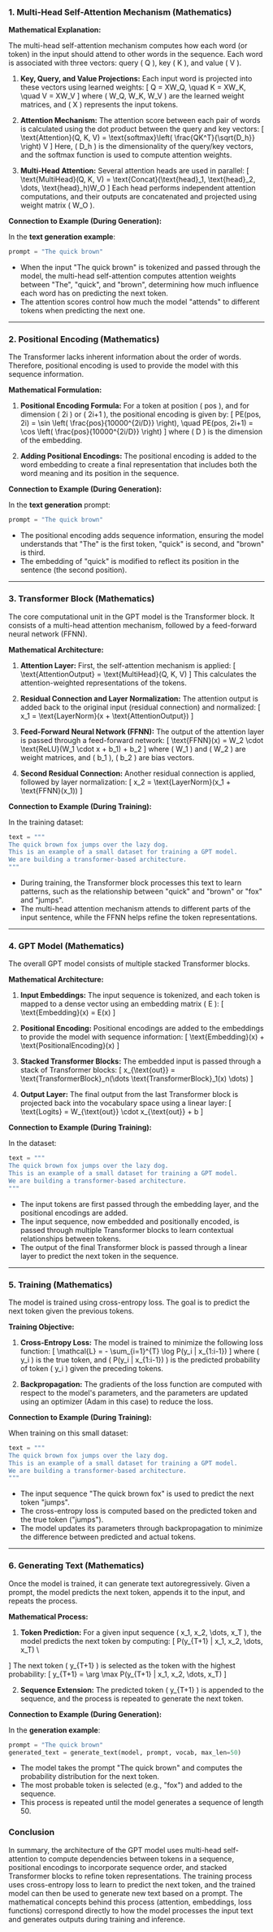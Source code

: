 ### **1. Multi-Head Self-Attention Mechanism (Mathematics)**

**Mathematical Explanation:**

The multi-head self-attention mechanism computes how each word (or token) in the input should attend to other words in the sequence. Each word is associated with three vectors: query \( Q \), key \( K \), and value \( V \).

1. **Key, Query, and Value Projections:**
   Each input word is projected into these vectors using learned weights:
   \[
   Q = XW_Q, \quad K = XW_K, \quad V = XW_V
   \]
   where \( W_Q, W_K, W_V \) are the learned weight matrices, and \( X \) represents the input tokens.

2. **Attention Mechanism:**
   The attention score between each pair of words is calculated using the dot product between the query and key vectors:
   \[
   \text{Attention}(Q, K, V) = \text{softmax}\left( \frac{QK^T}{\sqrt{D_h}} \right) V
   \]
   Here, \( D_h \) is the dimensionality of the query/key vectors, and the softmax function is used to compute attention weights.

3. **Multi-Head Attention:**
   Several attention heads are used in parallel:
   \[
   \text{MultiHead}(Q, K, V) = \text{Concat}(\text{head}_1, \text{head}_2, \dots, \text{head}_h)W_O
   \]
   Each head performs independent attention computations, and their outputs are concatenated and projected using weight matrix \( W_O \).

**Connection to Example (During Generation):**

In the **text generation example**:

```python
prompt = "The quick brown"
```

- When the input "The quick brown" is tokenized and passed through the model, the multi-head self-attention computes attention weights between "The", "quick", and "brown", determining how much influence each word has on predicting the next token.
- The attention scores control how much the model "attends" to different tokens when predicting the next one.

---

### **2. Positional Encoding (Mathematics)**

The Transformer lacks inherent information about the order of words. Therefore, positional encoding is used to provide the model with this sequence information.

**Mathematical Formulation:**

1. **Positional Encoding Formula:**
   For a token at position \( pos \), and for dimension \( 2i \) or \( 2i+1 \), the positional encoding is given by:
   \[
   PE(pos, 2i) = \sin \left( \frac{pos}{10000^{2i/D}} \right), \quad PE(pos, 2i+1) = \cos \left( \frac{pos}{10000^{2i/D}} \right)
   \]
   where \( D \) is the dimension of the embedding.

2. **Adding Positional Encodings:**
   The positional encoding is added to the word embedding to create a final representation that includes both the word meaning and its position in the sequence.

**Connection to Example (During Generation):**

In the **text generation** prompt:

```python
prompt = "The quick brown"
```

- The positional encoding adds sequence information, ensuring the model understands that "The" is the first token, "quick" is second, and "brown" is third.
- The embedding of "quick" is modified to reflect its position in the sentence (the second position).

---

### **3. Transformer Block (Mathematics)**

The core computational unit in the GPT model is the Transformer block. It consists of a multi-head attention mechanism, followed by a feed-forward neural network (FFNN).

**Mathematical Architecture:**

1. **Attention Layer:**
   First, the self-attention mechanism is applied:
   \[
   \text{AttentionOutput} = \text{MultiHead}(Q, K, V)
   \]
   This calculates the attention-weighted representations of the tokens.

2. **Residual Connection and Layer Normalization:**
   The attention output is added back to the original input (residual connection) and normalized:
   \[
   x_1 = \text{LayerNorm}(x + \text{AttentionOutput})
   \]

3. **Feed-Forward Neural Network (FFNN):**
   The output of the attention layer is passed through a feed-forward network:
   \[
   \text{FFNN}(x) = W_2 \cdot \text{ReLU}(W_1 \cdot x + b_1) + b_2
   \]
   where \( W_1 \) and \( W_2 \) are weight matrices, and \( b_1 \), \( b_2 \) are bias vectors.

4. **Second Residual Connection:**
   Another residual connection is applied, followed by layer normalization:
   \[
   x_2 = \text{LayerNorm}(x_1 + \text{FFNN}(x_1))
   \]

**Connection to Example (During Training):**

In the training dataset:

```python
text = """
The quick brown fox jumps over the lazy dog. 
This is an example of a small dataset for training a GPT model.
We are building a transformer-based architecture.
"""
```

- During training, the Transformer block processes this text to learn patterns, such as the relationship between "quick" and "brown" or "fox" and "jumps".
- The multi-head attention mechanism attends to different parts of the input sentence, while the FFNN helps refine the token representations.

---

### **4. GPT Model (Mathematics)**

The overall GPT model consists of multiple stacked Transformer blocks.

**Mathematical Architecture:**

1. **Input Embeddings:**
   The input sequence is tokenized, and each token is mapped to a dense vector using an embedding matrix \( E \):
   \[
   \text{Embedding}(x) = E(x)
   \]

2. **Positional Encoding:**
   Positional encodings are added to the embeddings to provide the model with sequence information:
   \[
   \text{Embedding}(x) + \text{PositionalEncoding}(x)
   \]

3. **Stacked Transformer Blocks:**
   The embedded input is passed through a stack of Transformer blocks:
   \[
   x_{\text{out}} = \text{TransformerBlock}_n(\dots \text{TransformerBlock}_1(x) \dots)
   \]

4. **Output Layer:**
   The final output from the last Transformer block is projected back into the vocabulary space using a linear layer:
   \[
   \text{Logits} = W_{\text{out}} \cdot x_{\text{out}} + b
   \]

**Connection to Example (During Training):**

In the dataset:

```python
text = """
The quick brown fox jumps over the lazy dog. 
This is an example of a small dataset for training a GPT model.
We are building a transformer-based architecture.
"""
```

- The input tokens are first passed through the embedding layer, and the positional encodings are added.
- The input sequence, now embedded and positionally encoded, is passed through multiple Transformer blocks to learn contextual relationships between tokens.
- The output of the final Transformer block is passed through a linear layer to predict the next token in the sequence.

---

### **5. Training (Mathematics)**

The model is trained using cross-entropy loss. The goal is to predict the next token given the previous tokens.

**Training Objective:**

1. **Cross-Entropy Loss:**
   The model is trained to minimize the following loss function:
   \[
   \mathcal{L} = - \sum_{i=1}^{T} \log P(y_i | x_{1:i-1})
   \]
   where \( y_i \) is the true token, and \( P(y_i | x_{1:i-1}) \) is the predicted probability of token \( y_i \) given the preceding tokens.

2. **Backpropagation:**
   The gradients of the loss function are computed with respect to the model's parameters, and the parameters are updated using an optimizer (Adam in this case) to reduce the loss.

**Connection to Example (During Training):**

When training on this small dataset:

```python
text = """
The quick brown fox jumps over the lazy dog. 
This is an example of a small dataset for training a GPT model.
We are building a transformer-based architecture.
"""
```

- The input sequence "The quick brown fox" is used to predict the next token "jumps".
- The cross-entropy loss is computed based on the predicted token and the true token ("jumps").
- The model updates its parameters through backpropagation to minimize the difference between predicted and actual tokens.

---

### **6. Generating Text (Mathematics)**

Once the model is trained, it can generate text autoregressively. Given a prompt, the model predicts the next token, appends it to the input, and repeats the process.

**Mathematical Process:**

1. **Token Prediction:**
   For a given input sequence \( x_1, x_2, \dots, x_T \), the model predicts the next token by computing:
   \[
   P(y_{T+1} | x_1, x_2, \dots, x_T)
   \

]
   The next token \( y_{T+1} \) is selected as the token with the highest probability:
   \[
   y_{T+1} = \arg \max P(y_{T+1} | x_1, x_2, \dots, x_T)
   \]

2. **Sequence Extension:**
   The predicted token \( y_{T+1} \) is appended to the sequence, and the process is repeated to generate the next token.

**Connection to Example (During Generation):**

In the **generation example**:

```python
prompt = "The quick brown"
generated_text = generate_text(model, prompt, vocab, max_len=50)
```

- The model takes the prompt "The quick brown" and computes the probability distribution for the next token.
- The most probable token is selected (e.g., "fox") and added to the sequence.
- This process is repeated until the model generates a sequence of length 50.

### Conclusion

In summary, the architecture of the GPT model uses multi-head self-attention to compute dependencies between tokens in a sequence, positional encodings to incorporate sequence order, and stacked Transformer blocks to refine token representations. The training process uses cross-entropy loss to learn to predict the next token, and the trained model can then be used to generate new text based on a prompt. The mathematical concepts behind this process (attention, embeddings, loss functions) correspond directly to how the model processes the input text and generates outputs during training and inference.